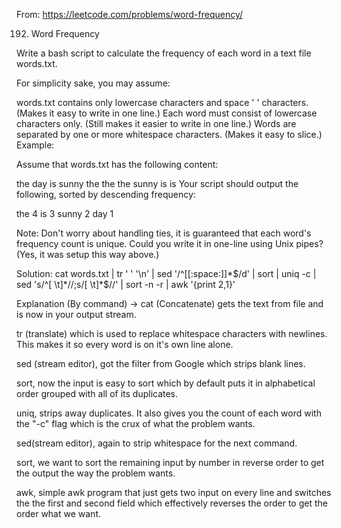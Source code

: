 From: https://leetcode.com/problems/word-frequency/

192. Word Frequency

Write a bash script to calculate the frequency of each word in a text file words.txt.

For simplicity sake, you may assume:

words.txt contains only lowercase characters and space ' ' characters. (Makes it easy to write in one line.)
Each word must consist of lowercase characters only. (Still makes it easier to write in one line.)
Words are separated by one or more whitespace characters. (Makes it easy to slice.)
Example:

Assume that words.txt has the following content:

the day is sunny the the
the sunny is is
Your script should output the following, sorted by descending frequency:

the 4
is 3
sunny 2
day 1

Note:
Don't worry about handling ties, it is guaranteed that each word's frequency count is unique.
Could you write it in one-line using Unix pipes? (Yes, it was setup this way above.)

Solution:
cat words.txt | tr ' ' '\n' | sed '/^[[:space:]]*$/d' | sort | uniq -c | sed 's/^[ \t]*//;s/[ \t]*$//' | sort -n -r | awk '{print $2,$1}'

Explanation (By command) -> 
cat (Concatenate) gets the text from file and is now in your output stream. 

tr (translate) which is used to replace whitespace characters with newlines. This makes it so every word is on it's own line alone.

sed (stream editor), got the filter from Google which strips blank lines. 

sort, now the input is easy to sort which by default puts it in alphabetical order grouped with all of its duplicates.

uniq, strips away duplicates. It also gives you the count of each word with the "-c" flag which is the crux of what the problem wants.

sed(stream editor), again to strip whitespace for the next command.

sort, we want to sort the remaining input by number in reverse order to get the output the way the problem wants.

awk, simple awk program that just gets two input on every line and switches the the first and second field which effectively reverses the order to get the order what we want.
